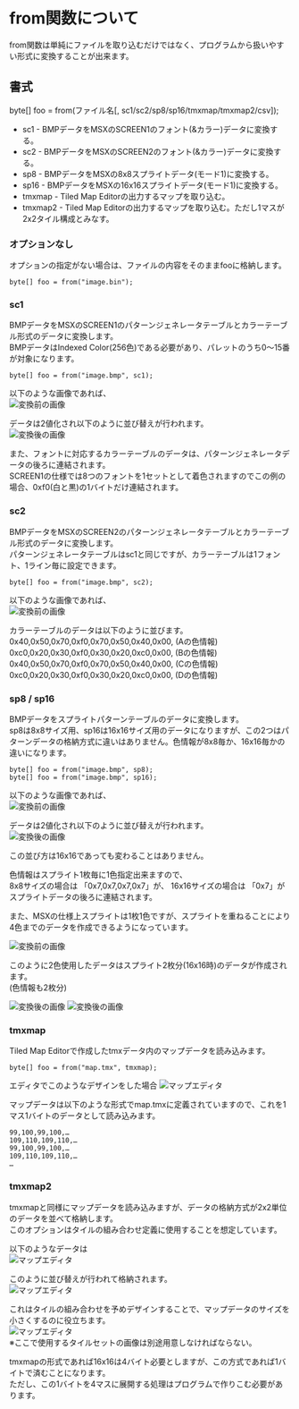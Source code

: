 # from関数について

from関数は単純にファイルを取り込むだけではなく、プログラムから扱いやすい形式に変換することが出来ます。  

## 書式

byte[] foo = from(ファイル名[, sc1/sc2/sp8/sp16/tmxmap/tmxmap2/csv]);

- sc1 - BMPデータをMSXのSCREEN1のフォント(&カラー)データに変換する。
- sc2 - BMPデータをMSXのSCREEN2のフォント(&カラー)データに変換する。
- sp8 - BMPデータをMSXの8x8スプライトデータ(モード1)に変換する。
- sp16 - BMPデータをMSXの16x16スプライトデータ(モード1)に変換する。
- tmxmap - Tiled Map Editorの出力するマップを取り込む。
- tmxmap2 - Tiled Map Editorの出力するマップを取り込む。ただし1マスが2x2タイル構成とみなす。

### オプションなし
オプションの指定がない場合は、ファイルの内容をそのままfooに格納します。
```
byte[] foo = from("image.bin");
```

### sc1
BMPデータをMSXのSCREEN1のパターンジェネレータテーブルとカラーテーブル形式のデータに変換します。  
BMPデータはIndexed Color(256色)である必要があり、パレットのうち0～15番が対象になります。
```
byte[] foo = from("image.bmp", sc1);
```
以下のような画像であれば、  
![変換前の画像](sc1-1.png)  

データは2値化され以下のように並び替えが行われます。  
![変換後の画像](sc1-2.png)  

また、フォントに対応するカラーテーブルのデータは、パターンジェネレータデータの後ろに連結されます。  
SCREEN1の仕様では8つのフォントを1セットとして着色されますのでこの例の場合、0xf0(白と黒)の1バイトだけ連結されます。

### sc2
BMPデータをMSXのSCREEN2のパターンジェネレータテーブルとカラーテーブル形式のデータに変換します。  
パターンジェネレータテーブルはsc1と同じですが、カラーテーブルは1フォント、1ライン毎に設定できます。
```
byte[] foo = from("image.bmp", sc2);
```
以下のような画像であれば、  
![変換前の画像](sc2-1.png)  

カラーテーブルのデータは以下のように並びます。  
0x40,0x50,0x70,0xf0,0x70,0x50,0x40,0x00, (Aの色情報)  
0xc0,0x20,0x30,0xf0,0x30,0x20,0xc0,0x00, (Bの色情報)  
0x40,0x50,0x70,0xf0,0x70,0x50,0x40,0x00, (Cの色情報)  
0xc0,0x20,0x30,0xf0,0x30,0x20,0xc0,0x00, (Dの色情報)  

### sp8 / sp16
BMPデータをスプライトパターンテーブルのデータに変換します。  
sp8は8x8サイズ用、sp16は16x16サイズ用のデータになりますが、この2つはパターンデータの格納方式に違いはありません。色情報が8x8毎か、16x16毎かの違いになります。  

```
byte[] foo = from("image.bmp", sp8);
byte[] foo = from("image.bmp", sp16);
```

以下のような画像であれば、  
![変換前の画像](sp1-1.png)  

データは2値化され以下のように並び替えが行われます。  
![変換後の画像](sp1-2.png)  

この並び方は16x16であっても変わることはありません。  

色情報はスプライト1枚毎に1色指定出来ますので、  
8x8サイズの場合は 「0x7,0x7,0x7,0x7」が、
16x16サイズの場合は 「0x7」がスプライトデータの後ろに連結されます。

また、MSXの仕様上スプライトは1枚1色ですが、スプライトを重ねることにより4色までのデータを作成できるようになっています。

![変換前の画像](sp1-3.png)  

このように2色使用したデータはスプライト2枚分(16x16時)のデータが作成されます。  
(色情報も2枚分)

![変換後の画像](sp1-4.png)  ![変換後の画像](sp1-5.png)  

### tmxmap
Tiled Map Editorで作成したtmxデータ内のマップデータを読み込みます。
```
byte[] foo = from("map.tmx", tmxmap);
```
エディタでこのようなデザインをした場合
![マップエディタ](tmx1.png)  

マップデータは以下のような形式でmap.tmxに定義されていますので、これを1マス1バイトのデータとして読み込みます。
```
99,100,99,100,…
109,110,109,110,…
99,100,99,100,…
109,110,109,110,…
…
```

### tmxmap2
tmxmapと同様にマップデータを読み込みますが、データの格納方式が2x2単位のデータを並べて格納します。  
このオプションはタイルの組み合わせ定義に使用することを想定しています。

以下のようなデータは  
![マップエディタ](tmx2-1.png)  

このように並び替えが行われて格納されます。  
![マップエディタ](tmx2-2.png)  

これはタイルの組み合わせを予めデザインすることで、マップデータのサイズを小さくするのに役立ちます。  
![マップエディタ](tmx2-3.png)  
※ここで使用するタイルセットの画像は別途用意しなければならない。  

tmxmapの形式であれば16x16は4バイト必要としますが、この方式であれば1バイトで済むことになります。  
ただし、この1バイトを4マスに展開する処理はプログラムで作りこむ必要があります。  
